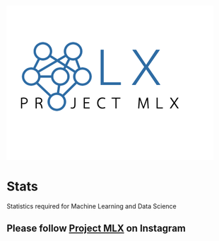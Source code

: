 ![alt text](https://github.com/project-mlx/mlx-case-studies/blob/main/Logo.png)
# Stats
Statistics required for Machine Learning and Data Science

## Please follow [Project MLX](https://www.instagram.com/project.mlx/) on Instagram
